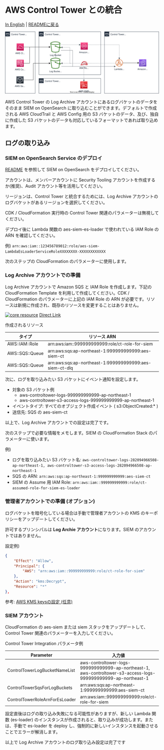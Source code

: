 # AWS Control Tower との統合

[In English](controltower.md) | [READMEに戻る](../README_ja.md)

![Control Tower Architecture](images/controltower-arch-log.svg)

AWS Control Tower の Log Archive アカウントにあるログバケットのデータをそのまま SIEM on OpenSearch に取り込むことができます。デフォルトで作成される AWS CloudTrail と AWS Config 用の S3 バケットのデータ、及び、独自に作成した S3 バケットのデータも対応しているフォーマットであれば取り込めます。

## ログの取り込み

### SIEM on OpenSearch Service のデプロイ

[README](../README_ja.md) を参照して SIEM on OpenSearch をデプロイしてください。

アカウントは、メンバーアカウントに Security Tooling アカウントを作成するか(推奨)、Audit アカウント等を活用してください。

リージョンは、Control Tower と統合するためには、Log Archive アカウントのログバケットがあるリージョンを選択してください。

CDK / CloudFormation 実行時の Control Tower 関連のパラメーターは無視してください。

デプロイ後に Lambda 関数の aes-siem-es-loader で使われている IAM Role の ARN を確認してください。

例) `arn:aws:iam::123456789012:role/aes-siem-LambdaEsLoaderServiceRoleXXXXXXXX-XXXXXXXXXXXX`

次のステップの CloudFormation のパラメーターに使用します。

### Log Archive アカウントでの準備

Log Archive アカウントで Amazon SQS と IAM Role を作成します。下記の CloudFormation Template を利用して作成してください。CDK / CloudFormation のパラメーターに上記の IAM Role の ARN が必要です。リソースは新規に作成され、既存のリソースを変更することはありません。

[![core resource](./images/cloudformation-launch-stack-button.png)](https://console.aws.amazon.com/cloudformation/home#/stacks/create/template?stackName=siem-integration-with-control-tower&templateURL=https://aes-siem.s3.ap-northeast-1.amazonaws.com/log-exporter/siem-integration-with-control-tower.template) [Direct Link](https://aes-siem.s3.ap-northeast-1.amazonaws.com/log-exporter/siem-integration-with-control-tower.template)

作成されるリソース

|タイプ|リソース ARN|
|------|----------|
|AWS::IAM::Role|arn:aws:iam::999999999999:role/ct-role-for-siem|
|AWS::SQS::Queue|arn:aws:sqs:ap-northeast-1:999999999999:aes-siem-ct|
|AWS::SQS::Queue|arn:aws:sqs:ap-northeast-1:999999999999:aes-siem-ct-dlq|

次に、ログを取り込みたい S3 バケットにイベント通知を設定します。

* 対象の S3 バケット例
  * aws-controltower-logs-999999999999-ap-northeast-1
  * aws-controltower-s3-access-logs-999999999999-ap-northeast-1
* イベントタイプ: すべてのオブジェクト作成イベント ( s3:ObjectCreated:* )
* 送信先: SQS の aes-siem-ct

以上で、Log Archive アカウントでの設定は完了です。

次のステップで必要な情報をメモします。SIEM の CloudFormation Stack のパラメーターに使います。

例)

* ログを取り込みたい S3 バケット名: `aws-controltower-logs-282094966508-ap-northeast-1, aws-controltower-s3-access-logs-282094966508-ap-northeast-1`
* SQS の ARN: `arn:aws:sqs:ap-northeast-1:999999999999:aes-siem-ct`
* SIEM の Assume 用 IAM Role: `arn:aws:iam::999999999999:role/ct-assumed-role-for-siem-es-loader`

### 管理者アカウントでの準備 (オプション)

ログバケットを暗号化している場合は手動で管理者アカウントの KMS のキーポリシーをアップデートしてください。

許可するプリンシパルは **Log Archie アカウント**になります。SIEM のアカウントではありません。

設定例)

```json
{
    "Effect": "Allow",
    "Principal": {
        "AWS": "arn:aws:iam::999999999999:role/ct-role-for-siem"
    },
    "Action": "kms:Decrypt",
    "Resource": "*"
},
```

参考: [AWS KMS keysの設定 (任意)](https://docs.aws.amazon.com/ja_jp/controltower/latest/userguide/configure-kms-keys.html#kms-key-policy-update)

### SIEM アカウント

CloudFormation の aes-siem または siem スタックをアップデートして、Control Tower 関連のパラメーターを入力してください。

Control Tower Integration パラメータ例

|Parameter|入力値|
|------|----------|
|ControlTowerLogBucketNameList|aws-controltower-logs-999999999999-ap-northeast-1, aws-controltower-s3-access-logs-999999999999-ap-northeast-1|
|ControlTowerSqsForLogBuckets|arn:aws:sqs:ap-northeast-1:999999999999:aes-siem-ct|
|ControlTowerRoleArnForEsLoader|arn:aws:iam::999999999999:role/ct-role-for-siem|

設定直後はログの取り込み失敗になる可能性がありますが、新しい Lambda 関数 (es-loader) のインスタンスが作成されると、取り込みが成功します。または、手動で es-loader を deploy し、強制的に新しいインスタンスを起動させることでエラーが解消します。

以上で Log Archive アカウントのログ取り込み設定は完了です
